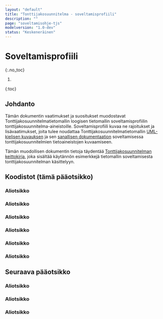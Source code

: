 ```yaml
---
layout: "default"
title: "Tonttijakosuunnitelma - soveltamisprofiili"
description: ""
page: "soveltamisohje-tjs"
modelversion: "1.0-dev"
status: "Keskeneräinen"
---
```

# Soveltamisprofiili
{:.no_toc}

1. 
{:toc}

## Johdanto

Tämän dokumentin vaatimukset ja suositukset muodostavat Tonttijakosuunnitelmatietomallin loogisen tietomallin soveltamisprofiilin tonttijakosuunnitelma-aineistoille. Soveltamisprofiili kuvaa ne rajoitukset ja lisävaatimukset, joita tulee noudattaa Tonttijakosuunnitelmatietomallin [UML-kielisen kuvauksen](../../looginenmalli/uml/) ja sen [sanallisen dokumentaation](../../looginenmalli/dokumentaatio/) soveltamisessa tonttijakosuunnitelmien tietoaineistojen kuvaamiseen.

Tämän muodollisen dokumentin tietoja täydentää [Tonttijakosuunnitelman keittokirja](./keittokirja.html), joka sisältää käytännön esimerkkejä tietomallin soveltamisesta tonttijakosuunnitelman käsittelyyn.


<!-- **Koodi**: <http://uri.suomi.fi/codelist/rytj/RY_KaavamaaraysLaji_AK/code/01>  <- Tässä esimerkki, miten voidaan viitata suoraan koodiin koodistot-palvelussa. -->

## Koodistot (tämä pääotsikko)

### Aliotsikko

### Aliotsikko

### Aliotsikko

### Aliotsikko

### Aliotsikko

### Aliotsikko

## Seuraava pääotsikko

### Aliotsikko

### Aliotsikko

### Aliotsikko
